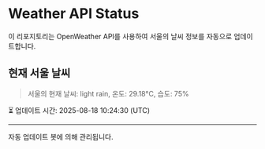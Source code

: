 
# Weather API Status

이 리포지토리는 OpenWeather API를 사용하여 서울의 날씨 정보를 자동으로 업데이트합니다.

## 현재 서울 날씨
> 서울의 현재 날씨: light rain, 온도: 29.18°C, 습도: 75%

⏳ 업데이트 시간: 2025-08-18 10:24:30 (UTC)

---
자동 업데이트 봇에 의해 관리됩니다.
